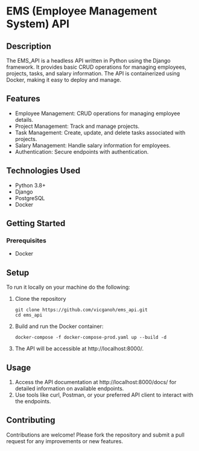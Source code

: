 # EMS (Employee Management System) API
## Description
The EMS_API is a headless API written in Python using the Django framework. It provides basic CRUD operations for managing employees, projects, tasks, and salary information. The API is containerized using Docker, making it easy to deploy and manage.

## Features
- Employee Management: CRUD operations for managing employee details.
- Project Management: Track and manage projects.
- Task Management: Create, update, and delete tasks associated with projects.
- Salary Management: Handle salary information for employees.
- Authentication: Secure endpoints with authentication.

## Technologies Used
- Python 3.8+
- Django
- PostgreSQL
- Docker

## Getting Started
### Prerequisites
- Docker

## Setup
To run it locally on your machine do the following:
1. Clone the repository
    ``` 
    git clone https://github.com/vicganoh/ems_api.git
    cd ems_api
    ```
2. Build and run the Docker container:
    ``` 
    docker-compose -f docker-compose-prod.yaml up --build -d
    ```
3. The API will be accessible at http://localhost:8000/.

## Usage
1. Access the API documentation at http://localhost:8000/docs/ for detailed information on available endpoints.
2. Use tools like curl, Postman, or your preferred API client to interact with the endpoints.

## Contributing
Contributions are welcome! Please fork the repository and submit a pull request for any improvements or new features.
